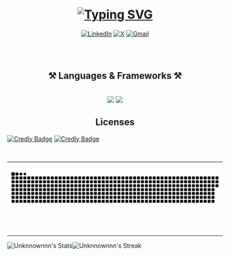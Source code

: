 <div align="center">
  
# [![Typing SVG](https://readme-typing-svg.demolab.com?font=Fira+Code&weight=600&size=50&duration=2500&pause=500&center=true&vCenter=true&width=800&lines=Cybersecurity;Artificial+Intelligence;Web+Development;Python;Blockchain)](https://git.io/typing-svg)

[![LinkedIn](https://img.shields.io/badge/LinkedIn-%230077B5.svg?logo=linkedin&logoColor=white)](https://linkedin.com/in/aakansh-gupta-10b58a28a) 
[![X](https://img.shields.io/badge/X-black.svg?logo=X&logoColor=white)](https://x.com/Unnknownnn__)
[![Gmail](https://img.shields.io/badge/Gmail-D14836?logo=gmail&logoColor=white)](mailto:aakansh123.gupta@gmail.com)

<br/>
<br/>

</div>

<h2 align="center">⚒️ Languages & Frameworks ⚒️</h2>
<br/>
<div align="center">
    <img src="https://skillicons.dev/icons?i=react,arduino,html,vscode,github,bash,powershell,tailwind,git,r,linux,ps,ae,pr" />
    <img src="https://skillicons.dev/icons?i=css,nodejs,python,javascript,typescript,c,cpp,java,nextjs,mysql,npm,raspberrypi,solidity,flask,firebase" /><br>
</div>

<h2 align="center">Licenses</h2>

[![Credly Badge](https://images.credly.com/size/110x110/images/af8c6b4e-fc31-47c4-8dcb-eb7a2065dc5b/I2CS__1_.png)](https://www.credly.com/badges/dad7e546-3ce5-4f5f-af63-856dd1d13bb7/public_url)
[![Credly Badge](https://images.credly.com/size/110x110/images/e9ed659b-60eb-4cb6-b17b-7d75ca137f45/blob)](https://www.credly.com/badges/bb2efcf8-40ec-4a5d-913a-70a82a3a7e12/public_url)

<br/>
<hr/>

![snake gif](https://raw.githubusercontent.com/Unknnownnn/Unknnownnn/output/github-contribution-grid-snake-dark.svg)


<br/>
<hr/>

![Unknnownnn's Stats](https://github-readme-stats.vercel.app/api?username=Unknnownnn&theme=blue-green&show_icons=true&hide_border=true&count_private=true)![Unknnownnn's Streak](https://github-readme-streak-stats.herokuapp.com/?user=Unknnownnn&theme=blue-green&hide_border=true)


